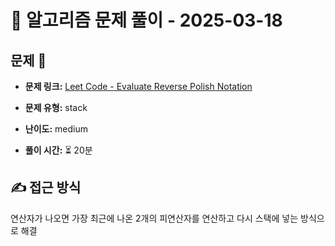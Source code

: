# 📝 알고리즘 문제 풀이 - 2025-03-18

## 문제 📖

- **문제 링크:** [Leet Code - Evaluate Reverse Polish Notation](https://leetcode.com/problems/evaluate-reverse-polish-notation/description/)

- **문제 유형:** stack

- **난이도:** medium

- **풀이 시간:** ⏳ 20분

## ✍ 접근 방식

연산자가 나오면 가장 최근에 나온 2개의 피연산자를 연산하고 다시 스택에 넣는 방식으로 해결